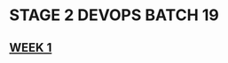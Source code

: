 # STAGE 2 DEVOPS BATCH 19
## [WEEK 1](https://github.com/Muna-020/DEVOPS-BATCH-19/tree/master/stage-2/week1)
